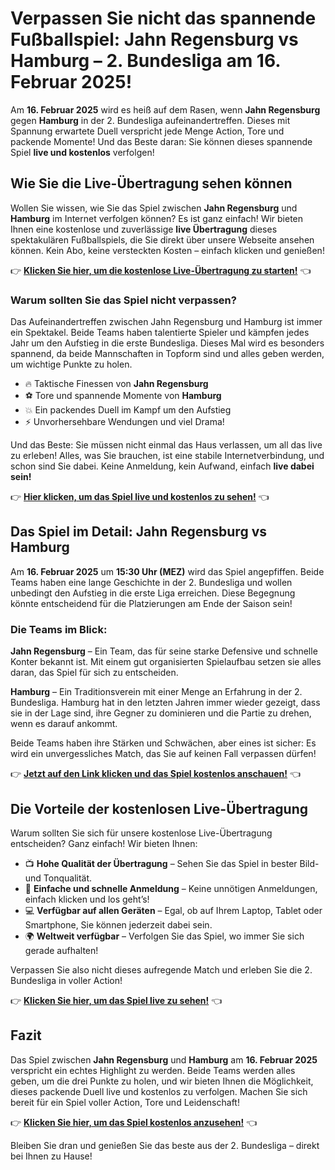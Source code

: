 # Verpassen Sie nicht das spannende Fußballspiel: Jahn Regensburg vs Hamburg – 2. Bundesliga am 16. Februar 2025!

Am **16. Februar 2025** wird es heiß auf dem Rasen, wenn **Jahn Regensburg** gegen **Hamburg** in der 2. Bundesliga aufeinandertreffen. Dieses mit Spannung erwartete Duell verspricht jede Menge Action, Tore und packende Momente! Und das Beste daran: Sie können dieses spannende Spiel **live und kostenlos** verfolgen!

## Wie Sie die Live-Übertragung sehen können

Wollen Sie wissen, wie Sie das Spiel zwischen **Jahn Regensburg** und **Hamburg** im Internet verfolgen können? Es ist ganz einfach! Wir bieten Ihnen eine kostenlose und zuverlässige **live Übertragung** dieses spektakulären Fußballspiels, die Sie direkt über unsere Webseite ansehen können. Kein Abo, keine versteckten Kosten – einfach klicken und genießen!

👉 [**Klicken Sie hier, um die kostenlose Live-Übertragung zu starten!**](https://tinyurl.com/livestreamfreeo?st=Jahn+Regensburg+vs+Hamburg&si=ghc) 👈

### Warum sollten Sie das Spiel nicht verpassen?

Das Aufeinandertreffen zwischen Jahn Regensburg und Hamburg ist immer ein Spektakel. Beide Teams haben talentierte Spieler und kämpfen jedes Jahr um den Aufstieg in die erste Bundesliga. Dieses Mal wird es besonders spannend, da beide Mannschaften in Topform sind und alles geben werden, um wichtige Punkte zu holen.

- 🔥 Taktische Finessen von **Jahn Regensburg**
- ⚽ Tore und spannende Momente von **Hamburg**
- 💥 Ein packendes Duell im Kampf um den Aufstieg
- ⚡ Unvorhersehbare Wendungen und viel Drama!

Und das Beste: Sie müssen nicht einmal das Haus verlassen, um all das live zu erleben! Alles, was Sie brauchen, ist eine stabile Internetverbindung, und schon sind Sie dabei. Keine Anmeldung, kein Aufwand, einfach **live dabei sein!**

👉 [**Hier klicken, um das Spiel live und kostenlos zu sehen!**](https://tinyurl.com/livestreamfreeo?st=Jahn+Regensburg+vs+Hamburg&si=ghc) 👈

## Das Spiel im Detail: Jahn Regensburg vs Hamburg

Am **16. Februar 2025** um **15:30 Uhr (MEZ)** wird das Spiel angepfiffen. Beide Teams haben eine lange Geschichte in der 2. Bundesliga und wollen unbedingt den Aufstieg in die erste Liga erreichen. Diese Begegnung könnte entscheidend für die Platzierungen am Ende der Saison sein!

### Die Teams im Blick:

**Jahn Regensburg** – Ein Team, das für seine starke Defensive und schnelle Konter bekannt ist. Mit einem gut organisierten Spielaufbau setzen sie alles daran, das Spiel für sich zu entscheiden.

**Hamburg** – Ein Traditionsverein mit einer Menge an Erfahrung in der 2. Bundesliga. Hamburg hat in den letzten Jahren immer wieder gezeigt, dass sie in der Lage sind, ihre Gegner zu dominieren und die Partie zu drehen, wenn es darauf ankommt.

Beide Teams haben ihre Stärken und Schwächen, aber eines ist sicher: Es wird ein unvergessliches Match, das Sie auf keinen Fall verpassen dürfen!

👉 [**Jetzt auf den Link klicken und das Spiel kostenlos anschauen!**](https://tinyurl.com/livestreamfreeo?st=Jahn+Regensburg+vs+Hamburg&si=ghc) 👈

## Die Vorteile der kostenlosen Live-Übertragung

Warum sollten Sie sich für unsere kostenlose Live-Übertragung entscheiden? Ganz einfach! Wir bieten Ihnen:

- 📺 **Hohe Qualität der Übertragung** – Sehen Sie das Spiel in bester Bild- und Tonqualität.
- 🔗 **Einfache und schnelle Anmeldung** – Keine unnötigen Anmeldungen, einfach klicken und los geht’s!
- 💻 **Verfügbar auf allen Geräten** – Egal, ob auf Ihrem Laptop, Tablet oder Smartphone, Sie können jederzeit dabei sein.
- 🌍 **Weltweit verfügbar** – Verfolgen Sie das Spiel, wo immer Sie sich gerade aufhalten!

Verpassen Sie also nicht dieses aufregende Match und erleben Sie die 2. Bundesliga in voller Action!

👉 [**Klicken Sie hier, um das Spiel live zu sehen!**](https://tinyurl.com/livestreamfreeo?st=Jahn+Regensburg+vs+Hamburg&si=ghc) 👈

## Fazit

Das Spiel zwischen **Jahn Regensburg** und **Hamburg** am **16. Februar 2025** verspricht ein echtes Highlight zu werden. Beide Teams werden alles geben, um die drei Punkte zu holen, und wir bieten Ihnen die Möglichkeit, dieses packende Duell live und kostenlos zu verfolgen. Machen Sie sich bereit für ein Spiel voller Action, Tore und Leidenschaft!

👉 [**Klicken Sie hier, um das Spiel kostenlos anzusehen!**](https://tinyurl.com/livestreamfreeo?st=Jahn+Regensburg+vs+Hamburg&si=ghc) 👈

Bleiben Sie dran und genießen Sie das beste aus der 2. Bundesliga – direkt bei Ihnen zu Hause!
